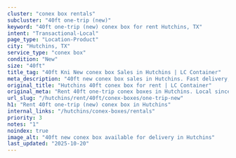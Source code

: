 ```yaml
---
cluster: "conex box rentals"
subcluster: "40ft one-trip (new)"
keyword: "40ft one-trip (new) conex box for rent Hutchins, TX"
intent: "Transactional-Local"
page_type: "Location-Product"
city: "Hutchins, TX"
service_type: "conex box"
condition: "New"
size: "40ft"
title_tag: "40ft Kni New conex box Sales in Hutchins | LC Container"
meta_description: "40ft new conex box sales in Hutchins. Fast delivery, competitive pricing. Serving conex boxes area. Quote ID: EFS. Call (214) 524-4168 for your free quote today."
original_title: "Hutchins 40ft conex box for rent | LC Container"
original_meta: "Rent 40ft one-trip conex boxes in Hutchins. Local since 2003. Flexible rental terms. Same-week delivery available. Get your free quote — call (214) 524-4168 ..."
url_slug: "/hutchins/rent/40ft/conex-boxes/one-trip-new"
h1: "Rent 40ft one-trip (new) conex box in Hutchins"
internal_links: "/hutchins/conex-boxes/rentals"
priority: 3
notes: "1"
noindex: true
image_alt: "40ft new conex box available for delivery in Hutchins"
last_updated: "2025-10-20"
---
```


<!-- TODO: Add unique city/inventory copy, images, and internal links here. -->
